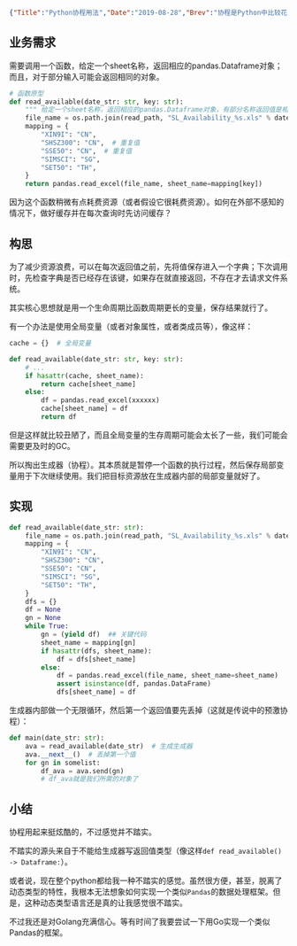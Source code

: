 ```json lw-blog-meta
{"Title":"Python协程用法","Date":"2019-08-28","Brev":"协程是Python中比较花哨的一种用法。除了用于异步，还可以用于一些稍微简单的、需要保存函数运行状态的场景。","Tags":["Python"]}
```



## 业务需求

需要调用一个函数，给定一个sheet名称，返回相应的pandas.Dataframe对象；而且，对于部分输入可能会返回相同的对象。

```python
# 函数原型
def read_available(date_str: str, key: str):
    """ 给定一个sheet名称，返回相应的pandas.Dataframe对象，有部分名称返回值是相同的 """
    file_name = os.path.join(read_path, "SL_Availability_%s.xls" % date_str)
    mapping = {
        "XIN9I": "CN",
        "SHSZ300": "CN",  # 重复值
        "SSE50": "CN",  # 重复值
        "SIMSCI": "SG",
        "SET50": "TH",
    }
    return pandas.read_excel(file_name, sheet_name=mapping[key])
```

因为这个函数稍微有点耗费资源（或者假设它很耗费资源）。如何在外部不感知的情况下，做好缓存并在每次查询时先访问缓存？

## 构思

为了减少资源浪费，可以在每次返回值之前，先将值保存进入一个字典；下次调用时，先检查字典是否已经存在该键，如果存在就直接返回，不存在才去请求文件系统。

其实核心思想就是用一个生命周期比函数周期更长的变量，保存结果就行了。

有一个办法是使用全局变量（或者对象属性，或者类成员等），像这样：

```python
cache = {}  # 全局变量

def read_available(date_str: str, key: str):
    # ...
    if hasattr(cache, sheet_name):
        return cache[sheet_name]
    else:
        df = pandas.read_excel(xxxxxx)
        cache[sheet_name] = df
        return df
```

但是这样就比较丑陋了，而且全局变量的生存周期可能会太长了一些，我们可能会需要更及时的GC。

所以掏出生成器（协程）。其本质就是暂停一个函数的执行过程，然后保存局部变量用于下次继续使用。我们把目标资源放在生成器内部的局部变量就好了。

## 实现

```python
def read_available(date_str: str):
    file_name = os.path.join(read_path, "SL_Availability_%s.xls" % date_str)
    mapping = {
        "XIN9I": "CN",
        "SHSZ300": "CN",
        "SSE50": "CN",
        "SIMSCI": "SG",
        "SET50": "TH",
    }
    dfs = {}
    df = None
    gn = None
    while True:
        gn = (yield df)  ## 关键代码
        sheet_name = mapping[gn]
        if hasattr(dfs, sheet_name):
            df = dfs[sheet_name]
        else:
            df = pandas.read_excel(file_name, sheet_name=sheet_name)
            assert isinstance(df, pandas.DataFrame)
            dfs[sheet_name] = df
```

生成器内部做一个无限循环，然后第一个返回值要先丢掉（这就是传说中的预激协程）：

```python
def main(date_str: str):
    ava = read_available(date_str)  # 生成生成器
    ava.__next__()  # 丢掉第一个值
    for gn in somelist:
        df_ava = ava.send(gn)
        # df_ava就是我们所需的对象了
```

## 小结

协程用起来挺炫酷的，不过感觉并不踏实。

不踏实的源头来自于不能给生成器写返回值类型（像这样`def read_available() -> Dataframe:`）。

或者说，现在整个python都给我一种不踏实的感觉。虽然很方便，甚至，脱离了动态类型的特性，我根本无法想象如何实现一个类似`Pandas`的数据处理框架。但是，这种动态类型语言还是真的让我感觉很不踏实。

不过我还是对Golang充满信心。等有时间了我要尝试一下用Go实现一个类似Pandas的框架。
